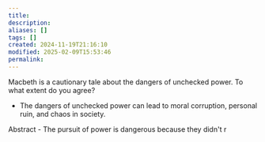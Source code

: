 ```yaml
---
title: 
description: 
aliases: []
tags: []
created: 2024-11-19T21:16:10
modified: 2025-02-09T15:53:46
permalink:
---
```


Macbeth is a cautionary tale about the dangers of unchecked power. To what extent do you agree?
- The dangers of unchecked power can lead to moral corruption, personal ruin, and chaos in society.


Abstract - The pursuit of power is dangerous because they didn't r
